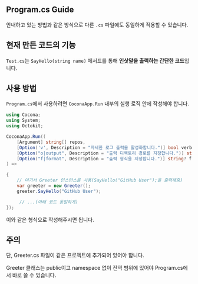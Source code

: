 
## Program.cs Guide

안내하고 있는 방법과 같은 방식으로 다른 `.cs` 파일에도 동일하게 적용할 수 있습니다.


## 현재 만든 코드의 기능

`Test.cs`는 `SayHello(string name)` 메서드를 통해 **인삿말을 출력하는 간단한 코드**입니다.


## 사용 방법

`Program.cs`에서 사용하려면 `CoconaApp.Run` 내부의 실행 로직 안에 작성해야 합니다.

```csharp
using Cocona;
using System;
using Octokit;

CoconaApp.Run((
    [Argument] string[] repos,
    [Option('v', Description = "자세한 로그 출력을 활성화합니다.")] bool verbose,
    [Option("o|output", Description = "출력 디렉토리 경로를 지정합니다.")] string? output,
    [Option("f|format", Description = "출력 형식을 지정합니다.")] string? format
) =>

{
    // 여기서 Greeter 인스턴스를 사용(SayHello("GitHub User");을 출력해줌)
    var greeter = new Greeter();
    greeter.SayHello("GitHub User");

     // ...(아래 코드 동일하게)
});
```

이와 같은 형식으로 작성해주시면 됩니다.

## 주의

단, Greeter.cs 파일이 같은 프로젝트에 추가되어 있어야 합니다.

Greeter 클래스는 public이고 namespace 없이 전역 범위에 있어야 Program.cs에서 바로 쓸 수 있습니다.
